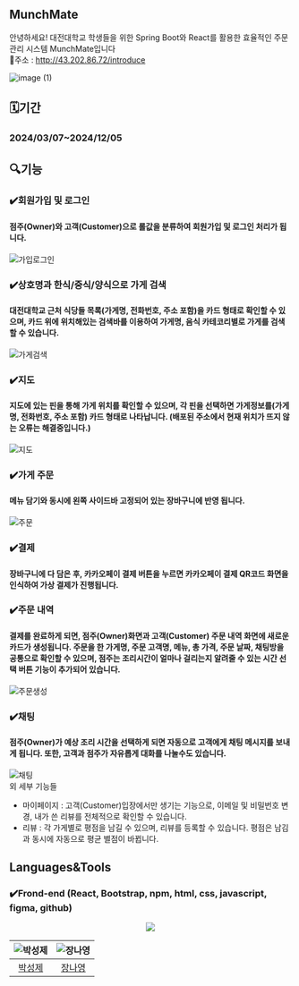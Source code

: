 ## MunchMate

안녕하세요! 대전대학교 학생들을 위한 Spring Boot와 React를 활용한 효율적인 주문 관리 시스템 MunchMate입니다 <br/>
🌟주소 : http://43.202.86.72/introduce

![image (1)](https://github.com/user-attachments/assets/e4608c65-727b-4fb2-97aa-572b6072346b)

## 🗓️기간
### 2024/03/07~2024/12/05

## 🔍기능

### ✔️회원가입 및 로그인
#### 점주(Owner)와 고객(Customer)으로 롤값을 분류하여 회원가입 및 로그인 처리가 됩니다.
![가입로그인](https://github.com/user-attachments/assets/6d87fe1f-d52e-4348-89d7-a6a4b4ceb66d)

### ✔️상호명과 한식/중식/양식으로 가게 검색
#### 대전대학교 근처 식당들 목록(가게명, 전화번호, 주소 포함)을 카드 형태로 확인할 수 있으며, 카드 위에 위치해있는 검색바를 이용하여 가게명, 음식 카테코리별로 가게를 검색할 수 있습니다.
![가게검색](https://github.com/user-attachments/assets/735efd88-41bd-4a4d-bf21-48c5f456b60f)

### ✔️지도
#### 지도에 있는 핀을 통해 가게 위치를 확인할 수 있으며, 각 핀을 선택하면 가게정보를(가게명, 전화번호, 주소 포함) 카드 형태로 나타납니다. (배포된 주소에서 현재 위치가 뜨지 않는 오류는 해결중입니다.)
![지도](https://github.com/user-attachments/assets/c500e2d2-98e5-46b1-8607-3bdda754ae7e)

### ✔️가게 주문 
#### 메뉴 담기와 동시에 왼쪽 사이드바 고정되어 있는 장바구니에 반영 됩니다. 
![주문](https://github.com/user-attachments/assets/260988c7-366d-4ca3-8feb-a40d78ac1b59)

### ✔️결제
#### 장바구니에 다 담은 후, 카카오페이 결제 버튼을 누르면 카카오페이 결제 QR코드 화면을 인식하여 가상 결제가 진행됩니다.

### ✔️주문 내역 
#### 결제를 완료하게 되면, 점주(Owner)화면과 고객(Customer) 주문 내역 화면에 새로운 카드가 생성됩니다. 주문을 한 가게명, 주문 고객명, 메뉴, 총 가격, 주문 날짜, 채팅방을 공통으로 확인할 수 있으며, 점주는 조리시간이 얼마나 걸리는지 알려줄 수 있는 시간 선택 버튼 기능이 추가되어 있습니다.
![주문생성](https://github.com/user-attachments/assets/9b085030-6824-4893-92e9-db58d55139a6)

### ✔️채팅
#### 점주(Owner)가 예상 조리 시간을 선택하게 되면 자동으로 고객에게 채팅 메시지를 보내게 됩니다. 또한, 고객과 점주가 자유롭게 대화를 나눌수도 있습니다.
![채팅](https://github.com/user-attachments/assets/c41a69ef-47fd-4e27-b586-fb03d0a5cbc1)
<br/>
외 세부 기능들
- 마이페이지 : 고객(Customer)입장에서만 생기는 기능으로, 이메일 및 비밀번호 변경, 내가 쓴 리뷰를 전체적으로 확인할 수 있습니다.
- 리뷰 : 각 가게별로 평점을 남길 수 있으며, 리뷰를 등록할 수 있습니다. 평점은 남김과 동시에 자동으로 평균 별점이 바뀝니다.

## Languages&Tools
### ✔️Frond-end (React, Bootstrap, npm, html, css, javascript, figma, github)
<p align="center">
  <a href="https://skillicons.dev">
    <img src="https://skillicons.dev/icons?i=react,bootstrap,npm,html,css,js,figma,github" />
  </a>
</p>

| ![박성제](https://avatars.githubusercontent.com/u/112605057?v=4) | ![장나영](https://avatars.githubusercontent.com/u/112605030?v=4) | 
| :-----------------------------------------------------------------------:  | :-------------------------------------------------------------: |
|             [박성제](https://github.com/chuu8319)                 |              [장나영](https://github.com/skdod2453)               | 
